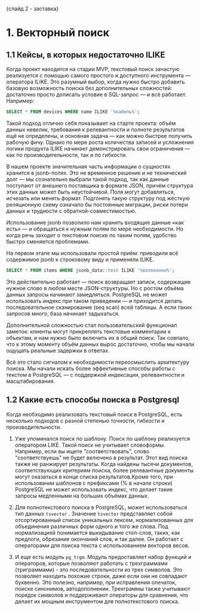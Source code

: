 {слайд 2 - заставка}

# 1. Векторный поиск

## 1.1 Кейсы, в которых недостаточно ILIKE

Когда проект находится на стадии MVP, текстовый поиск зачастую реализуется с помощью самого простого и доступного инструмента — оператора ILIKE. Это разумный выбор, когда нужно быстро добавить базовую возможность поиска без дополнительных сложностей: достаточно просто дописать условие в SQL-запрос — и всё работает. Например:

```sql
SELECT * FROM devices WHERE name ILIKE '%кабель%';
```
Такой подход отлично себя показывает на старте проекта: объём данных невелик, требования к релевантности и полноте результатов ещё не определены, и основная задача — как можно быстрее получить рабочую фичу. Однако по мере роста количества записей и усложнения логики продукта ILIKE начинает демонстрировать свои ограничения — как по производительности, так и по гибкости.

В нашем проекте значительная часть информации о сущностях хранится в jsonb-полях. Это не временное решение и не технический долг — мы сознательно выбрали такой подход, так как данные поступают от внешнего поставщика в формате JSON, причём структура этих данных может быть неустойчивой. Поля могут добавляться, исчезать или менять формат. Подгонять такую структуру под жёсткую реляционную схему означало бы постоянные миграции, риски потери данных и трудности с обратной-совместимостью.

Использование jsonb позволило нам хранить входящие данные «как есть» — и обращаться к нужным полям по мере необходимости. Но когда речь заходит о текстовом поиске по таким полям, удобство быстро сменяется проблемами.

На первом этапе мы использовали простой приём: приводили всё содержимое jsonb к строковому виду и применяли ILIKE.

```sql
SELECT * FROM items WHERE jsonb_data::text ILIKE '%волоконно%';
```

Это действительно работает — поиск возвращает записи, содержащие нужное слово в любом месте JSON-структуры. Но с ростом объёма данных запросы начинают замедляться. PostgreSQL не может использовать индекс при таком приведении — и приходится делать последовательное сканирование (seq scan) всей таблицы. А если таких запросов много, база начинает задыхаться.

Дополнительной сложностью стал пользовательский функционал заметок: клиенты могут прикреплять текстовые комментарии к объектам, и нам нужно было включить их в общий поиск. Так совпало, что к этому моменту объём данных вырос достаточно, чтобы мы начали ощущать реальные задержки в ответах.

Всё это стало сигналом к необходимости переосмыслить архитектуру поиска. Мы начали искать более эффективные способы работы с текстом в PostgreSQL — с поддержкой индексации, релевантности и масштабирования.

## 1.2 Какие есть способы поиска в Postgresql

Когда необходимо реализовать текстовый поиск в PostgreSQL, есть несколько подходов с разной степенью точности, гибкости и производительности.

1. Уже упоминался поиск по шаблону. Поиск по шаблону реализуется оператором LIKE. Такой поиск не учитывает словоформы. Например, если вы ищете "соответствовать", слово "соответствуешь" не будет включено в результат. Этот вид поиска также не ранжирует результаты. Когда найдены тысячи документов, соответствующих критериям поиска, более релевантные документы могут оказаться в конце списка результатов.Кроме того, при использовании шаблонов с префиксами (% в начале строки) PostgreSQL не может использовать индекс, что делает такие запросы медленными на больших объёмах данных.

2. Для полнотекстового поиска в PostgreSQL, может использоваться тип данных `tsvector` . Значение `tsvector` представляет собой отсортированный список уникальных лексем, нормализованных для объединения различных форм одного и того же слова. Под нормализацией понимается выкидывание стоп-слов, таких, как предлоги, обрезание окончаний слов, и так далее. Он работает с операторами для поиска текста с использованием векторов весов.

3. И еще есть модуль `pg_trgm`. Модуль предоставляет набор функций и операторов, которые позволяют работать с трехграммами (триграммами) - это последовательности из трех символов. Это позволяет находить похожие строки, даже если они не совпадают буквенно. Это полезно, например, при исправлении опечаток, поиске синонимов, автодополнении. Трехграммы также учитывают порядок символов и поддерживают операторы для сравнения, что делает их мощным инструментом для полнотекстового поиска.
